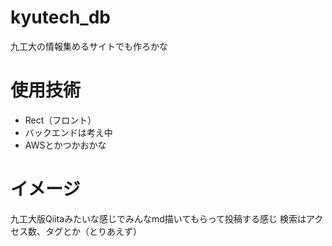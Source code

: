 # kyutech_db
九工大の情報集めるサイトでも作ろかな

# 使用技術
- Rect（フロント）
- バックエンドは考え中
- AWSとかつかおかな

# イメージ
九工大版Qiitaみたいな感じでみんなmd描いてもらって投稿する感じ
検索はアクセス数、タグとか（とりあえず）
